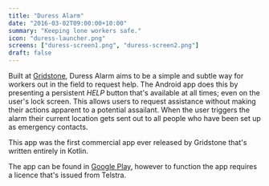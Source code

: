 ```yaml
---
title: "Duress Alarm"
date: "2016-03-02T09:00:00+10:00"
summary: "Keeping lone workers safe."
icon: "duress-launcher.png"
screens: ["duress-screen1.png", "duress-screen2.png"]
draft: false
---
```


Built at [Gridstone](https://gridstone.com.au), Duress Alarm aims to be a simple
and subtle way for workers out in the field to request help. The Android app
does this by presenting a persistent *HELP* button that's available at all times;
even on the user's lock screen. This allows users to request assistance without
making their actions apparent to a potential assailant. When the user triggers
the alarm their current location gets sent out to all people who have been set up
as emergency contacts.

This app was the first commercial app ever released by Gridstone that's written
entirely in Kotlin.

The app can be found in
[Google Play](https://play.google.com/store/apps/details?id=au.com.gridstone.duress),
however to function the app requires a licence that's issued from Telstra.

